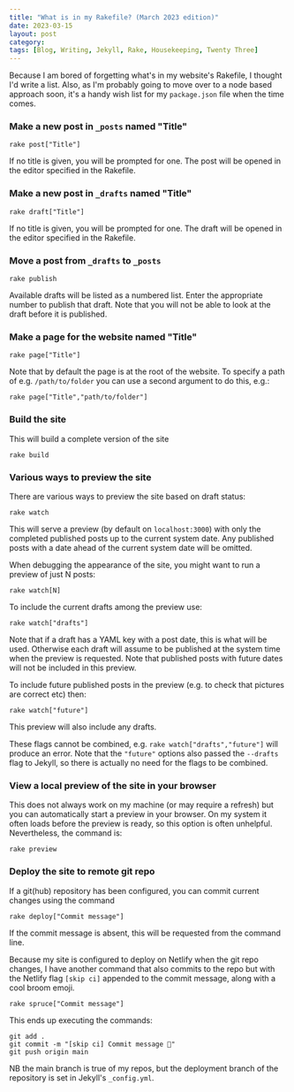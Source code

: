 ```yaml
---
title: "What is in my Rakefile? (March 2023 edition)"
date: 2023-03-15
layout: post
category:
tags: [Blog, Writing, Jekyll, Rake, Housekeeping, Twenty Three]
---
```

Because I am bored of forgetting what's in my website's Rakefile, I thought I'd write a list. Also, as I'm probably going to move over to a node based approach soon, it's a handy wish list for my `package.json` file when the time comes.

### Make a new post in `_posts` named "Title"

```rake post["Title"]```

If no title is given, you will be prompted for one. The post will be opened in the editor specified in the Rakefile.

### Make a new post in `_drafts` named "Title"


```rake draft["Title"]```

If no title is given, you will be prompted for one. The draft will be opened in the editor specified in the Rakefile.

### Move a post from `_drafts` to `_posts`

```rake publish```

Available drafts will be listed as a numbered list. Enter the appropriate number to publish that draft. Note that you will not be able to look at the draft before it is published. 

### Make a page for the website named "Title"

```rake page["Title"]```

Note that by default the page is at the root of the website. To specify a path of e.g. `/path/to/folder` you can use a second argument to do this, e.g.:

```rake page["Title","path/to/folder"]```

### Build the site

This will build a complete version of the site

```rake build```

### Various ways to preview the site

There are various ways to preview the site based on draft status:

```rake watch```

This will serve a preview (by default on `localhost:3000`) with only the completed published posts up to the current system date. Any published posts with a date ahead of the current system date will be omitted.

When debugging the appearance of the site, you might want to run a preview of just N posts:


```rake watch[N]```

To include the current drafts among the preview use:

```rake watch["drafts"]```

Note that if a draft has a YAML key with a post date, this is what will be used. Otherwise each draft will assume to be published at the system time when the preview is requested. Note that published posts with future dates will not be included in this preview.

To include future published posts in the preview (e.g. to check that pictures are correct etc) then:

```rake watch["future"]```

This preview will also include any drafts.

These flags cannot be combined, e.g. `rake watch["drafts","future"]` will produce an error. Note that the `"future"` options also passed the `--drafts` flag to Jekyll, so there is actually no need for the flags to be combined.

### View a local preview of the site in your browser

This does not always work on my machine (or may require a refresh) but you can automatically start a preview in your browser. On my system it often loads before the preview is ready, so this option is often unhelpful. Nevertheless, the command is:

```rake preview```

### Deploy the site to remote git repo

If a git(hub) repository has been configured, you can commit current changes using the command

```rake deploy["Commit message"]```

If the commit message is absent, this will be requested from the command line.

Because my site is configured to deploy on Netlify when the git repo changes, I have another command that also commits to the repo but with the Netlify flag `[skip ci]` appended to the commit message, along with a cool broom emoji.

```rake spruce["Commit message"]```

This ends up executing the commands:
```
git add .
git commit -m "[skip ci] Commit message 🧹"
git push origin main
```

NB the main branch is true of my repos, but the deployment branch of the repository is set in Jekyll's `_config.yml`.
